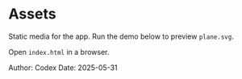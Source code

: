 # Assets

Static media for the app. Run the demo below to preview `plane.svg`.

Open `index.html` in a browser.

Author: Codex
Date: 2025-05-31
